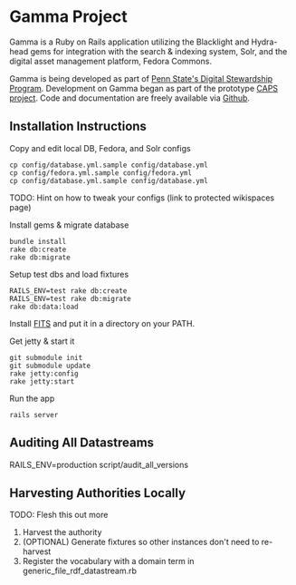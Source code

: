 Gamma Project
=============
Gamma is a Ruby on Rails application utilizing the Blacklight and Hydra-head gems for integration with the search & indexing system, Solr, and the digital asset management platform, Fedora Commons.

Gamma is being developed as part of
[Penn State's Digital Stewardship Program](http://stewardship.psu.edu/).
Development on Gamma began as part of the prototype
[CAPS project](http://stewardship.psu.edu/2011/02/caps-a-curation-platform-prototype.html). Code
and documentation are freely available via [Github](http://github.com/psu-stewardship/gamma).


Installation Instructions
-------------------------

Copy and edit local DB, Fedora, and Solr configs

    cp config/database.yml.sample config/database.yml
    cp config/fedora.yml.sample config/fedora.yml
    cp config/database.yml.sample config/database.yml

TODO: Hint on how to tweak your configs (link to protected wikispaces page)

Install gems & migrate database

    bundle install
    rake db:create
    rake db:migrate

Setup test dbs and load fixtures

    RAILS_ENV=test rake db:create
    RAILS_ENV=test rake db:migrate
    rake db:data:load

Install [FITS](http://code.google.com/p/fits/) and put it in a
  directory on your PATH.

Get jetty & start it

    git submodule init
    git submodule update
    rake jetty:config
    rake jetty:start
  
Run the app
  
    rails server

Auditing All Datastreams
------------------------

RAILS\_ENV=production script/audit\_all_versions

Harvesting Authorities Locally
------------------------------

TODO: Flesh this out more

1. Harvest the authority
2. (OPTIONAL) Generate fixtures so other instances don't need to re-harvest
3. Register the vocabulary with a domain term in generic\_file\_rdf\_datastream.rb


